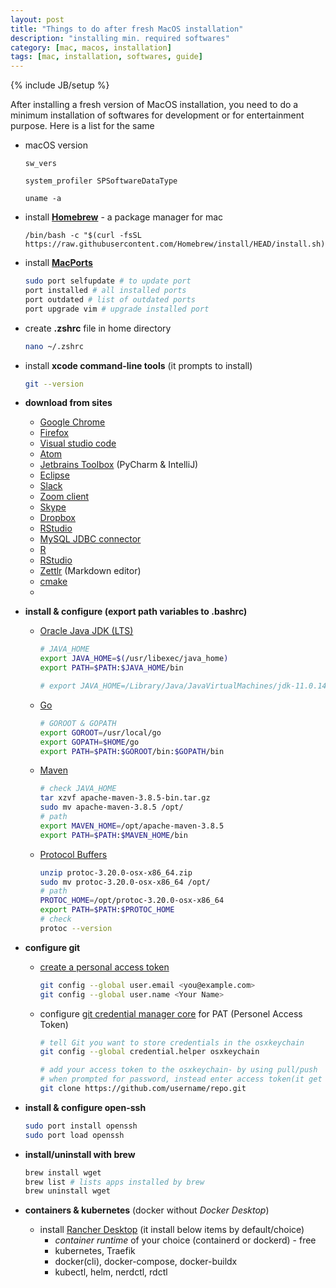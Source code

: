 ```yaml
---
layout: post
title: "Things to do after fresh MacOS installation"
description: "installing min. required softwares"
category: [mac, macos, installation]
tags: [mac, installation, softwares, guide]
---
```

{% include JB/setup %}


After installing a fresh version of MacOS installation, you need to do a minimum installation of softwares for development or for entertainment purpose. Here is a list for the same

- macOS version

  ```
  sw_vers
  ```

  ```
  system_profiler SPSoftwareDataType
  ```

  ```
  uname -a
  ```

- install **[Homebrew](https://brew.sh/)** - a package manager for mac

  ```
  /bin/bash -c "$(curl -fsSL https://raw.githubusercontent.com/Homebrew/install/HEAD/install.sh)"
  ```

- install **[MacPorts](https://www.macports.org/install.php)**

  ```bash
  sudo port selfupdate # to update port
  port installed # all installed ports
  port outdated # list of outdated ports
  port upgrade vim # upgrade installed port
  ```

- create **.zshrc** file in home directory

  ```bash
  nano ~/.zshrc
  ```

- install **xcode command-line tools** (it prompts to install)

  ```bash
  git --version
  ```

- **download from sites**

  - [Google Chrome](https://www.google.com/chrome/)
  - [Firefox](https://www.mozilla.org/en-US/firefox/mac/)
  - [Visual studio code](https://code.visualstudio.com/download)
  - [Atom](https://atom.io/)
  - [Jetbrains Toolbox](https://www.jetbrains.com/toolbox-app/) (PyCharm & IntelliJ)
  - [Eclipse](https://www.eclipse.org/downloads/packages/)
  - [Slack](https://slack.com/intl/en-in/downloads/mac)
  - [Zoom client](https://zoom.us/download)
  - [Skype](https://www.skype.com/en/get-skype/download-skype-for-desktop/)
  - [Dropbox](https://www.dropbox.com/downloading)
  - [RStudio](https://www.rstudio.com/products/rstudio/download/)
  - [MySQL JDBC connector](https://dev.mysql.com/downloads/connector/j/)
  - [R](https://cran.r-project.org/bin/macosx/)
  - [RStudio](https://www.rstudio.com/products/rstudio/download/)
  - [Zettlr](https://www.zettlr.com/) (Markdown editor)
  - [cmake](https://cmake.org/download/)
  -

- **install & configure (export path variables to .bashrc)**

  - [Oracle Java JDK (LTS)](https://www.oracle.com/java/technologies/javase-downloads.html)

    ```bash
    # JAVA_HOME
    export JAVA_HOME=$(/usr/libexec/java_home)
    export PATH=$PATH:$JAVA_HOME/bin

    # export JAVA_HOME=/Library/Java/JavaVirtualMachines/jdk-11.0.14.jdk/Contents/Home
    ```

  - [Go](https://go.dev/dl/)

    ```bash
    # GOROOT & GOPATH
    export GOROOT=/usr/local/go
    export GOPATH=$HOME/go
    export PATH=$PATH:$GOROOT/bin:$GOPATH/bin
    ```

  - [Maven](https://maven.apache.org/download.cgi)

    ```bash
    # check JAVA_HOME
    tar xzvf apache-maven-3.8.5-bin.tar.gz
    sudo mv apache-maven-3.8.5 /opt/
    # path
    export MAVEN_HOME=/opt/apache-maven-3.8.5
    export PATH=$PATH:$MAVEN_HOME/bin
    ```

  - [Protocol Buffers](https://github.com/protocolbuffers/protobuf/releases)

    ```bash
    unzip protoc-3.20.0-osx-x86_64.zip
    sudo mv protoc-3.20.0-osx-x86_64 /opt/
    # path
    PROTOC_HOME=/opt/protoc-3.20.0-osx-x86_64
    export PATH=$PATH:$PROTOC_HOME
    # check
    protoc --version
    ```


- **configure git**

  - [create a personal access token](https://docs.github.com/en/github/authenticating-to-github/keeping-your-account-and-data-secure/creating-a-personal-access-token)

    ```bash
    git config --global user.email <you@example.com>
    git config --global user.name <Your Name>
    ```

  - configure [git credential manager core](https://github.com/microsoft/Git-Credential-Manager-Core/) for PAT (Personel Access Token)

    ```bash
    # tell Git you want to store credentials in the osxkeychain
    git config --global credential.helper osxkeychain

    # add your access token to the osxkeychain- by using pull/push
    # when prompted for password, instead enter access token(it get cached in the osxkeychain automatically)
    git clone https://github.com/username/repo.git
      ```

- **install & configure open-ssh**

  ```bash
  sudo port install openssh
  sudo port load openssh
  ```
- **install/uninstall with brew**

  ```bash
  brew install wget
  brew list # lists apps installed by brew
  brew uninstall wget
  ```
- **containers & kubernetes** (docker without _Docker Desktop_)
  - install [Rancher Desktop](https://rancherdesktop.io/) (it install below items by default/choice)
    - *container runtime* of your choice (containerd or dockerd) - free
    - kubernetes, Traefik
    - docker(cli), docker-compose, docker-buildx
    - kubectl, helm, nerdctl, rdctl
